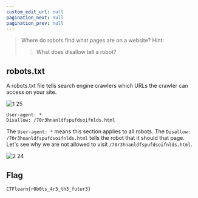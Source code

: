 ```yaml
---
custom_edit_url: null
pagination_next: null
pagination_prev: null
---
```


> Where do robots find what pages are on a website?
> Hint:
> > What does disallow tell a robot?
## robots.txt
A robots.txt file tells search engine crawlers which URLs the crawler can access on your site.

![1 25](https://github.com/Knign/Write-ups/assets/110326359/5e1bfae3-3669-4bf9-838b-3f3b907e5f50)

```
User-agent: *  
Disallow: /70r3hnanldfspufdsoifnlds.html
```
The `User-agent: *` means this section applies to all robots. 
The `Disallow: /70r3hnanldfspufdsoifnlds.html` tells the robot that it should that page.
Let's see why we are not allowed to visit `/70r3hnanldfspufdsoifnlds.html`.

![2 24](https://github.com/Knign/Write-ups/assets/110326359/5966b1dd-40ed-4255-b961-b7f6a7bec99c)

## Flag
```
CTFlearn{r0b0ts_4r3_th3_futur3}
```
